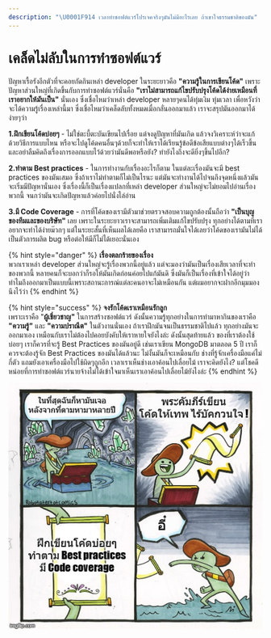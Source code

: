 ```yaml
---
description: "\U0001F914 เวลาทำซอฟต์แวร์โปรเจคจริงๆมันไม่มีอะไรเลย ถ้าเขาใจธรรมชาติของมัน"
---
```


# เคล็ดไม่ลับในการทำซอฟต์แวร์

ปัญหาเรื้อรังอีกตัวที่จะคอยกัดกินเหล่า developer ในระยะยาวคือ **"ความรู้ในการเขียนโค้ด"** เพราะปัญหาส่วนใหญ่ที่เกิดขึ้นกับการทำซอฟต์แวร์นั่นคือ **"เราไม่สามารถแก้ไขปรับปรุงโค้ดได้ง่ายเหมือนที่เราอยากให้มันเป็น"** นั่นเอง ซึ่งเชื่อไหมว่าเหล่า developer หลายๆคนได้ทุ่มเงิม ทุ่มเวลา เพื่อหวังว่าจะได้ความรู้เรื่องเหล่านี้มา ซึ่งเชื่อไหมว่าเคล็ดลับทั้งหมดเมื่อกลั่นออกมาแล้ว เราจะสรุปมันออกมาได้ง่ายๆว่า

**1.ฝึกเขียนโค้ดบ่อยๆ** - ไม่ใช่ตะบี้ตะบันเขียนไปเรื่อย แต่จงดูปัญหาที่มันเกิด แล้วจงวิเคราะห์ว่าจะแก้ด้วยวิธีการแบบไหน หรือจะไปดูโค้ดคนอื่นๆด้วยก็จะทำให้เราได้เรียนรู้ข้อดีข้อเสียแบบต่างๆได้เร็วขึ้น และอย่าลืมคิดถึงเรื่องการออกแบบไว้ด้วยว่ามันดีพอหรือยัง? ทำยังไงถึงจะดียิ่งๆขึ้นไปอีก?

**2.ทำตาม Best practices** - ในการทำงานกับเรื่องอะไรก็ตาม ในแต่ละเรื่องมันจะมี best practices ของมันเสมอ ซึ่งถ้าเราไม่ทำตามก็ไม่เป็นไรนะ แต่มันจะทำงานได้ไปจนถึงจุดหนึ่งแล้วมันจะเริ่มมีปัญหานั่นเอง ซึ่งเรื่องนี้ก็เป็นเรื่องแปลกที่เหล่า developer ส่วนใหญ่จะไม่ยอมไปอ่านเรื่องพวกนี้ จนกว่ามันจะเกิดปัญหาแล้วค่อยไปนั่งไล่อ่าน

**3.มี Code Coverage** - การที่โค้ดของเรามีตัวมาช่วยตรวจสอบความถูกต้องนั้นถือว่า **"เป็นบุญของทีมและของบริษัท"** เลย เพราะในระยะยาวเราจะสามารถเพิ่มเติมแก้ไขปรับปรุง ทุกอย่างได้ตามที่เราอยากจะทำได้ง่ายม๊วกๆ แต่ในระยะสั้นที่เห็นผลได้เลยคือ เราสามารถมั่นใจได้เลยว่าโค้ดของเรามันไม่ได้เป็นตัวการผลิต bug หรือต่อให้มีก็ไม่ได้เยอะนั่นเอง

{% hint style="danger" %}
**เรื่องตลกร้ายของเรื่อง**  
พวกเราเหล่า developer ส่วนใหญ่จะรู้เรื่องพวกนี้อยู่แล้ว แต่จะมองว่ามันเป็นเรื่องเสียเวลาที่จะทำของพวกนี้ หลายคนก็จะบอกว่าก็รอให้มันเกิดก่อนค่อยไปแก้มันดิ ซึ่งมันก็เป็นเรื่องที่เข้าใจได้อยู่ว่าทำไมถึงออกมาเป็นแบบนี้เพราะสถานะการณ์แต่ละคนอาจะไม่เหมือนกัน แต่ผมอยากจะฝากอีกมุมมองนึงไว้ว่า
{% endhint %}

{% hint style="success" %}
**จงรักโค้ดเราเหมือนรักลูก**  
เพราะเราคือ "**ผู้เชี่ยวชาญ"** ในการสร้างซอฟต์แวร์ ดังนั้นความรู้ทุกอย่างในการทำมาหากินของเราคือ **"ความรู้"** และ **"ความปราณีต"** ในตัวงานนั่นเอง ถ้าเราฝึกมันจนเป็นธรรมชาติไปแล้ว ทุกอย่างมันจะออกมาเอง เหมือนกับเราไม่ต้องไปคอยบังคับให้เราหายใจยังไงล่ะ ดังนั้นสุดท้ายแล้ว ของที่เราต้องใช้บ่อยๆ เราก็ควรที่จะรู้ Best Practices ของมันอยู่ดี เช่นเราเขียน MongoDB มาตลอด 5 ปี เราก็ควรจะต้องรู้จัก Best Practices ของมันได้แล้วนะ ไม่งั้นมันก็จะเหมือนกับ ช่างที่รู้จักเครื่องมือแค่ไม่กี่ตัว แถมยังเอาเครื่องมือไปใช้ผิดๆถูกอีก เวลาเราเห็นช่างเอาค้อนไปเลื่อยไม้ เราจะคิดยังไง? แต่โชคดีหน่อยที่การทำซอฟต์แวร์นายจ้างไม่ได้เข้าใจมาเห็นเราเอาค้อนไปเลื่อยไม้ยังไงล่ะ
{% endhint %}

![](.gitbook/assets/3ef033.jpg)


